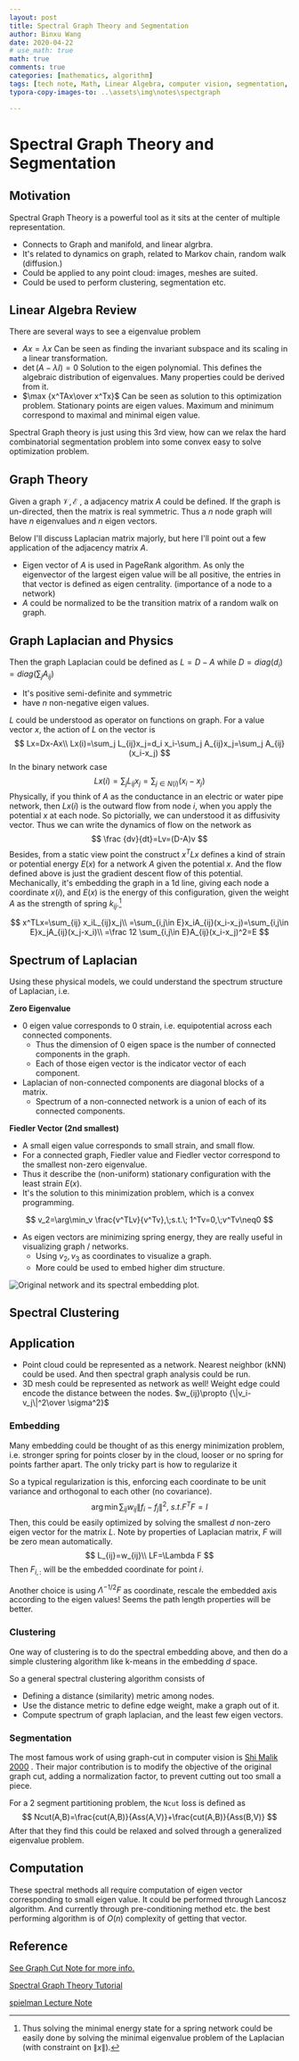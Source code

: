 ```yaml
---
layout: post
title: Spectral Graph Theory and Segmentation
author: Binxu Wang
date: 2020-04-22
# use_math: true
math: true
comments: true
categories: [mathematics, algorithm]
tags: [tech note, Math, Linear Algebra, computer vision, segmentation, graph theory]
typora-copy-images-to: ..\assets\img\notes\spectgraph

---
```


# Spectral Graph Theory and Segmentation

## Motivation

Spectral Graph Theory is a powerful tool as it sits at the center of multiple representation. 

* Connects to Graph and manifold, and linear algrbra. 
* It's related to dynamics on graph, related to Markov chain, random walk (diffusion.)
* Could be applied to any point cloud: images, meshes are suited. 
* Could be used to perform clustering, segmentation etc. 



## Linear Algebra Review

There are several ways to see a eigenvalue problem 

* $Ax=\lambda x$ Can be seen as finding the invariant subspace and its scaling in a linear transformation.
* $\det(A-\lambda I)=0$ Solution to the eigen polynomial. This defines the algebraic distribution of eigenvalues. Many properties could be derived from it. 
* $\max {x^TAx\over x^Tx}$ Can be seen as solution to this optimization problem. Stationary points are eigen values. Maximum and minimum correspond to maximal and minimal eigen value. 

Spectral Graph theory is just using this 3rd view, how can we relax the hard combinatorial segmentation problem into some convex easy to solve optimization problem. 

## Graph Theory

Given a graph $\mathcal V,\mathcal E$ , a adjacency matrix $A$ could be defined. If the graph is un-directed, then the matrix is real symmetric. Thus a $n$ node graph will have $n$ eigenvalues and $n$ eigen vectors. 

Below I'll discuss Laplacian matrix majorly, but here I'll point out a few application of the adjacency matrix $A$. 

* Eigen vector of $A$ is used in PageRank algorithm. As only the eigenvector of the largest eigen value will be all positive, the entries in that vector is defined as eigen centrality. (importance of a node to a network)
* $A$ could be normalized to be the transition matrix of a random walk on graph. 

## Graph Laplacian and Physics

Then the graph Laplacian could be defined as $L=D-A$ while $D=diag(d_i)=diag(\sum_jA_{ij})$ 

* It's positive semi-definite and symmetric
* have $n$ non-negative eigen values.

$L$ could be understood as operator on functions on graph. For a value vector $x$, the action of $L$ on the vector is 
$$
Lx=Dx-Ax\\
Lx(i)=\sum_j L_{ij}x_j=d_i x_i-\sum_j A_{ij}x_j=\sum_j A_{ij}(x_i-x_j)
$$
In the binary network case
$$
Lx(i)=\sum_j L_{ij}x_j=\sum_{j\in N(i)}(x_i-x_j)
$$
Physically, if you think of $A$ as the conductance in an electric or water pipe network, then $Lx(i)$ is the outward flow from node $i$, when you apply the potential $x$ at each node. So pictorially, we can understood it as diffusivity vector. Thus we can write the dynamics of flow on the network as 
$$
\frac {dv}{dt}=Lv=(D-A)v
$$
Besides, from a static view point the construct $x^TLx$ defines a kind of strain or potential energy $E(x)$ for a network $A$ given the potential $x$. And the flow defined above is just the gradient descent flow of this potential. Mechanically, it's embedding the graph in a 1d line, giving each node a coordinate $x(i)$, and $E(x)$ is the energy of this configuration, given the weight $A$ as the strength of spring $k_{ij}$.[^1]

[^1]: Thus solving the minimal energy state for a spring network could be easily done by solving the minimal eigenvalue problem of the Laplacian (with constraint on $\|x\|$). 

$$
x^TLx=\sum_{ij} x_iL_{ij}x_j\\
=\sum_{i,j\in E}x_iA_{ij}(x_i-x_j)=\sum_{i,j\in E}x_jA_{ij}(x_j-x_i)\\
=\frac 12 \sum_{i,j\in E}A_{ij}(x_i-x_j)^2=E
$$

## Spectrum of Laplacian

Using these physical models, we could understand the spectrum structure of Laplacian, i.e.

**Zero Eigenvalue**

* 0 eigen value corresponds to 0 strain, i.e. equipotential across each connected components. 
  * Thus the dimension of 0 eigen space is the number of connected components in the graph. 
  * Each of those eigen vector is the indicator vector of each component. 
* Laplacian of non-connected components are diagonal blocks of a matrix. 
  * Spectrum of a non-connected network is a union of each of its connected components. 

**Fiedler Vector (2nd smallest)**

* A small eigen value corresponds to small strain, and small flow.
* For a connected graph, Fiedler value and Fiedler vector correspond to the smallest non-zero eigenvalue.
* Thus it describe the (non-uniform) stationary configuration with the least strain $E(x)$. 
* It's the solution to this minimization problem, which is a convex programming. 

$$
v_2=\arg\min_v \frac{v^TLv}{v^Tv},\;s.t.\; 1^Tv=0,\;v^Tv\neq0
$$



* As eigen vectors are minimizing spring energy, they are really useful in visualizing graph / networks. 
  * Using $v_2,v_3$ as coordinates to visualize a graph.
  * More could be used to embed higher dim structure. 

![Original network and its spectral embedding plot.](..\assets\img\notes\spectgraph\image-20200422192635579.png)

## Spectral Clustering





## Application

* Point cloud could be represented as a network. Nearest neighbor (kNN) could be used. And then spectral graph analysis could be run. 
* 3D mesh could be represented as network as well! Weight edge could encode the distance between the nodes. $w_{ij}\propto {\|v_i-v_j\|^2\over \sigma^2}$ 



### Embedding

Many embedding could be thought of as this energy minimization problem, i.e. stronger spring for points closer by in the cloud, looser or no spring for points farther apart. The only tricky part is how to regularize it

So a typical regularization is this, enforcing each coordinate to be unit variance and orthogonal to each other (no covariance). 
$$
\arg\min\sum_{ij}w_{ij}\|f_i-f_j\|^2 ,\; s.t. F^TF=I
$$
Then, this could be easily optimized by solving the smallest $d$ non-zero eigen vector for the matrix $L$. Note by properties of Laplacian matrix, $F$ will be zero mean automatically. 
$$
L_{ij}=w_{ij}\\
LF=\Lambda F
$$
Then $F_{i,:}$ will be the embedded coordinate for point $i$. 

Another choice is using $\Lambda^{-1/2}F$ as coordinate, rescale the embedded axis according to the eigen values! Seems the path length properties will be better. 

### Clustering

One way of clustering is to do the spectral embedding above, and then do a simple clustering algorithm like k-means in the embedding $d$ space. 

So a general spectral clustering algorithm consists of

* Defining a distance (similarity) metric among nodes. 
* Use the distance metric to define edge weight, make a graph out of it. 
* Compute spectrum of graph laplacian, and the least few eigen vectors. 



### Segmentation

The most famous work of using graph-cut in computer vision is [Shi Malik 2000](https://ieeexplore.ieee.org/abstract/document/868688) . Their major contribution is to modify the objective of the original graph cut, adding a normalization factor, to prevent cutting out too small a piece. 

For a 2 segment partitioning problem, the `Ncut` loss is defined as
$$
Ncut(A,B)=\frac{cut(A,B)}{Ass(A,V)}+\frac{cut(A,B)}{Ass(B,V)}
$$
After that they find this could be relaxed and solved through a generalized eigenvalue problem. 

## Computation

These spectral methods all require computation of eigen vector corresponding to small eigen value. It could be performed through Lancosz algorithm. And currently through pre-conditioning method etc. the best performing algorithm is of $O(n)$ complexity of getting that vector. 



## Reference

[See Graph Cut Note for more info.](Note-on-Graph-Cut.md)

[Spectral Graph Theory Tutorial](https://csustan.csustan.edu/~tom/Clustering/GraphLaplacian-tutorial.pdf)

[spielman Lecture Note](http://cs-www.cs.yale.edu/homes/spielman/TALKS/blyth1.pdf)

